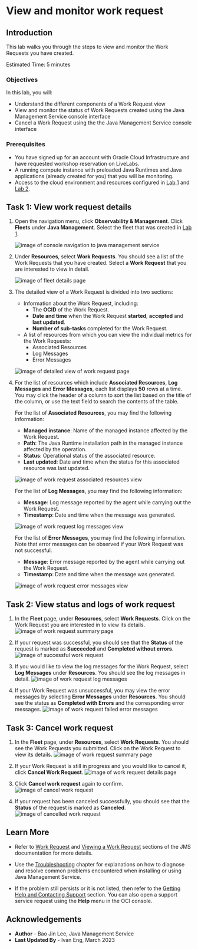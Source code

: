 # View and monitor work request

## Introduction

This lab walks you through the steps to view and monitor the Work Requests you have created.

Estimated Time: 5 minutes

### Objectives

In this lab, you will:

* Understand the different components of a Work Request view
* View and monitor the status of Work Requests created using the Java Management Service console interface
* Cancel a Work Request using the the Java Management Service console interface


### Prerequisites

* You have signed up for an account with Oracle Cloud Infrastructure and have requested workshop reservation on LiveLabs.
* A running compute instance with preloaded Java Runtimes and Java applications (already created for you) that you will be monitoring.
* Access to the cloud environment and resources configured in [Lab 1](?lab=setup-a-fleet) and [Lab 2](?lab=install-management-agent-script).

## Task 1: View work request details

1. Open the navigation menu, click **Observability & Management**. Click **Fleets** under **Java Management**. Select the fleet that was created in [Lab 1](?lab=setup-a-fleet).

   ![image of console navigation to java management service](images/console-navigation-jms.png)

2. Under **Resources**, select **Work Requests**. You should see a list of the Work Requests that you have created. Select a **Work Request** that you are interested to view in detail.

   ![image of fleet details page](images/fleet-details-page-view-monitor.png)

3. The detailed view of a Work Request is divided into two sections:
    * Information about the Work Request, including:
        * The **OCID** of the Work Request.
        * **Date and time** when the Work Request **started**, **accepted** and **last updated**.
        * **Number of sub-tasks** completed for the Work Request.
    * A list of resources from which you can view the individual metrics for the Work Requests:
        * Associated Resources
        * Log Messages
        * Error Messages

   ![image of detailed view of work request page](images/work-request-detailed-view.png)

4. For the list of resources which include **Associated Resources**, **Log Messages** and **Error Messages**, each list displays **50** rows at a time. You may click the header of a column to sort the list based on the title of the column, or use the text field to search the contents of the table.

   For the list of **Associated Resources**, you may find the following information:
   * **Managed instance**: Name of the managed instance affected by the Work Request.
   * **Path**: The Java Runtime installation path in the managed instance affected by the operation.
   * **Status**: Operational status of the associated resource.
   * **Last updated**: Date and time when the status for this associated resource was last updated.

   ![image of work request associated resources view](images/work-request-associated-resources-view-monitor.png)


   For the list of **Log Messages**, you may find the following information:
   * **Message**: Log message reported by the agent while carrying out the Work Request.
   * **Timestamp**: Date and time when the message was generated.

   ![image of work request log messages view](images/work-request-log-messages.png)


   For the list of **Error Messages**, you may find the following information. Note that error messages can be observed if your Work Request was not successful.
   * **Message**: Error message reported by the agent while carrying out the Work Request.
   * **Timestamp**: Date and time when the message was generated.

   ![image of work request error messages view](images/work-request-error-messages.png)

## Task 2: View status and logs of work request

1. In the **Fleet** page, under **Resources**, select **Work Requests**. Click on the Work Request you are interested in to view its details.
   ![image of work request summary page](images/work-request-summary-page-view-monitor.png)

2. If your request was successful, you should see that the **Status** of the request is marked as **Succeeded** and **Completed without errors**.
   ![image of successful work request](images/delete-java-runtime-succeeded-view-monitor.png)

3. If you would like to view the log messages for the Work Request, select **Log Messages** under **Resources**. You should see the log messages in detail.
   ![image of work request log messages](images/delete-work-request-log-messages-view-monitor.png)

4. If your Work Request was unsuccessful, you may view the error messages by selecting **Error Messages** under **Resources**. You should see the status as **Completed with Errors** and the corresponding error messages.
   ![image of work request failed error messages](images/delete-work-request-failed-error-message.png)

## Task 3: Cancel work request

1. In the **Fleet** page, under **Resources**, select **Work Requests**. You should see the Work Requests you submitted. Click on the Work Request to view its details.
  ![image of work request summary page](images/work-request-summary-page.png)

2. If your Work Request is still in progress and you would like to cancel it, click **Cancel Work Request**.
  ![image of work request details page](images/delete-work-request-details-page.png)

3. Click **Cancel work request** again to confirm.
  ![image of cancel work request](images/cancel-delete-work-request.png)

4. If your request has been canceled successfully, you should see that the **Status** of the request is marked as **Canceled**.
  ![image of cancelled work request](images/canceled-delete-work-request.png)


## Learn More
* Refer to [Work Request](https://docs.oracle.com/en-us/iaas/jms/doc/getting-started-java-management-service.html#GUID-47C63464-BC0C-4059-B552-ED9F33E77ED3) and [Viewing a Work Request](https://docs.oracle.com/en-us/iaas/jms/doc/viewing-work-request.html#GUID-F649F0E5-DD54-4DEC-A0F1-942FE3552C93) sections of the JMS documentation for more details.

* Use the [Troubleshooting](https://docs.oracle.com/en-us/iaas/jms/doc/troubleshooting.html#GUID-2D613C72-10F3-4905-A306-4F2673FB1CD3) chapter for explanations on how to diagnose and resolve common problems encountered when installing or using Java Management Service.

* If the problem still persists or it is not listed, then refer to the [Getting Help and Contacting Support](https://docs.oracle.com/en-us/iaas/Content/GSG/Tasks/contactingsupport.htm) section. You can also open a support service request using the **Help** menu in the OCI console.


## Acknowledgements

* **Author** - Bao Jin Lee, Java Management Service
* **Last Updated By** - Ivan Eng, March 2023
